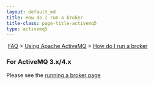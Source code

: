 ```yaml
---
layout: default_md
title: How do I run a broker 
title-class: page-title-activemq5
type: activemq5
---
```


 [FAQ](faq) > [Using Apache ActiveMQ](using-apache-activemq) > [How do I run a broker](how-do-i-run-a-broker)


### For ActiveMQ 3.x/4.x

Please see the [running a broker page](run-broker)


